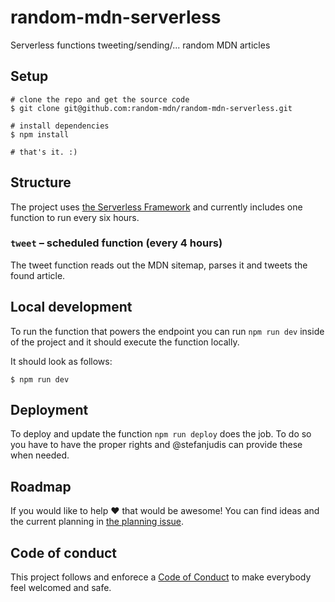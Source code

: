 # random-mdn-serverless

Serverless functions tweeting/sending/... random MDN articles

## Setup

```
# clone the repo and get the source code
$ git clone git@github.com:random-mdn/random-mdn-serverless.git

# install dependencies
$ npm install

# that's it. :)
```

## Structure

The project uses [the Serverless Framework](https://serverless.com/) and currently includes one function to run every six hours.

### `tweet` – scheduled function (every 4 hours)

The tweet function reads out the MDN sitemap, parses it and tweets the found article.

## Local development

To run the function that powers the endpoint you can run `npm run dev` inside of the project and it should execute the function locally.

It should look as follows:

```
$ npm run dev
```

## Deployment

To deploy and update the function `npm run deploy` does the job. To do so you have to have the proper rights and @stefanjudis can provide these when needed.

## Roadmap

If you would like to help :heart: that would be awesome! You can find ideas and the current planning in [the planning issue](https://github.com/random-mdn/random-mdn-serverless/issues/1).

## Code of conduct

This project follows and enforece a [Code of Conduct](./CODE-OF-CONDUCT.md) to make everybody feel welcomed and safe.
